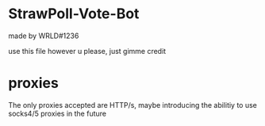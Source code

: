 # StrawPoll-Vote-Bot




made by WRLD#1236



use this file however u please, just gimme credit

# proxies
The only proxies accepted are HTTP/s, maybe introducing the abilitiy to use socks4/5 proxies in the future
